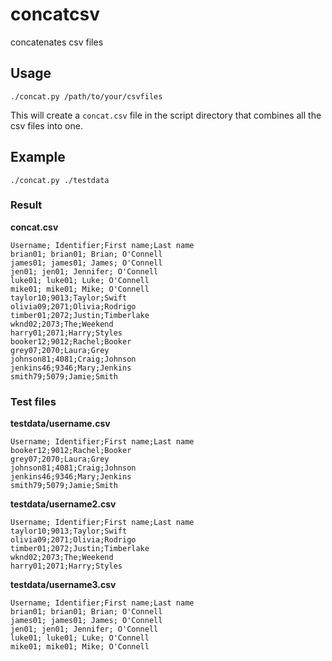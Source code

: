 # concatcsv
concatenates csv files

## Usage

`./concat.py /path/to/your/csvfiles`

This will create a `concat.csv` file in the script directory that combines all the csv files into one.

## Example

`./concat.py ./testdata`

### Result

**concat.csv**
```csv
Username; Identifier;First name;Last name
brian01; brian01; Brian; O'Connell
james01; james01; James; O'Connell
jen01; jen01; Jennifer; O'Connell
luke01; luke01; Luke; O'Connell
mike01; mike01; Mike; O'Connell
taylor10;9013;Taylor;Swift
olivia09;2071;Olivia;Rodrigo
timber01;2072;Justin;Timberlake
wknd02;2073;The;Weekend
harry01;2071;Harry;Styles
booker12;9012;Rachel;Booker
grey07;2070;Laura;Grey
johnson81;4081;Craig;Johnson
jenkins46;9346;Mary;Jenkins
smith79;5079;Jamie;Smith
```

### Test files

**testdata/username.csv**
```csv
Username; Identifier;First name;Last name
booker12;9012;Rachel;Booker
grey07;2070;Laura;Grey
johnson81;4081;Craig;Johnson
jenkins46;9346;Mary;Jenkins
smith79;5079;Jamie;Smith
```

**testdata/username2.csv**
```csv
Username; Identifier;First name;Last name
taylor10;9013;Taylor;Swift
olivia09;2071;Olivia;Rodrigo
timber01;2072;Justin;Timberlake
wknd02;2073;The;Weekend
harry01;2071;Harry;Styles
```

**testdata/username3.csv**
```csv
Username; Identifier;First name;Last name
brian01; brian01; Brian; O'Connell
james01; james01; James; O'Connell
jen01; jen01; Jennifer; O'Connell
luke01; luke01; Luke; O'Connell
mike01; mike01; Mike; O'Connell
```

